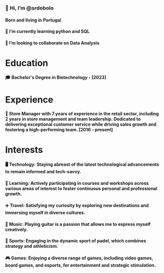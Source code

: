 ### 👋 Hi, I’m @srdobolo
#### Born and living in Portugal
#### 🌱 I’m currently learning python and SQL 
#### 💞️ I’m looking to collaborate on Data Analysis


# Education
#### 🎓 Bachelor's Degree in Biotechnology - [2023]


# Experience
#### 💼 Store Manager with 7 years of experience in the retail sector, including 2 years in store management and team leadership. Dedicated to delivering exceptional customer service while driving sales growth and fostering a high-performing team. [2016 - present]


# Interests
#### 🖥️ Technology: Staying abreast of the latest technological advancements to remain informed and tech-savvy.
#### 🧠 Learning: Actively participating in courses and workshops across various areas of interest to foster continuous personal and professional growth.
#### ✈️ Travel: Satisfying my curiosity by exploring new destinations and immersing myself in diverse cultures.
#### 🎵 Music: Playing guitar is a passion that allows me to express myself creatively.
#### 🎾 Sports: Engaging in the dynamic sport of padel, which combines strategy and athleticism.
#### 🎮 Games: Enjoying a diverse range of games, including video games, board games, and esports, for entertainment and strategic stimulation.

<!---
srdobolo/srdobolo is a ✨ special ✨ repository because its `README.md` (this file) appears on your GitHub profile.
You can click the Preview link to take a look at your changes.
--->
